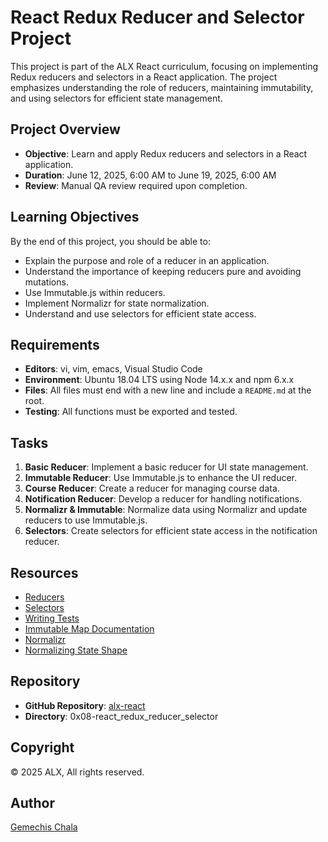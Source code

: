 # React Redux Reducer and Selector Project

This project is part of the ALX React curriculum, focusing on implementing Redux reducers and selectors in a React application. The project emphasizes understanding the role of reducers, maintaining immutability, and using selectors for efficient state management.

## Project Overview

- **Objective**: Learn and apply Redux reducers and selectors in a React application.
- **Duration**: June 12, 2025, 6:00 AM to June 19, 2025, 6:00 AM
- **Review**: Manual QA review required upon completion.

## Learning Objectives

By the end of this project, you should be able to:

- Explain the purpose and role of a reducer in an application.
- Understand the importance of keeping reducers pure and avoiding mutations.
- Use Immutable.js within reducers.
- Implement Normalizr for state normalization.
- Understand and use selectors for efficient state access.

## Requirements

- **Editors**: vi, vim, emacs, Visual Studio Code
- **Environment**: Ubuntu 18.04 LTS using Node 14.x.x and npm 6.x.x
- **Files**: All files must end with a new line and include a `README.md` at the root.
- **Testing**: All functions must be exported and tested.

## Tasks

1. **Basic Reducer**: Implement a basic reducer for UI state management.
2. **Immutable Reducer**: Use Immutable.js to enhance the UI reducer.
3. **Course Reducer**: Create a reducer for managing course data.
4. **Notification Reducer**: Develop a reducer for handling notifications.
5. **Normalizr & Immutable**: Normalize data using Normalizr and update reducers to use Immutable.js.
6. **Selectors**: Create selectors for efficient state access in the notification reducer.

## Resources

- [Reducers](link-to-reducers-resource)
- [Selectors](link-to-selectors-resource)
- [Writing Tests](link-to-writing-tests-resource)
- [Immutable Map Documentation](link-to-immutable-map-documentation)
- [Normalizr](link-to-normalizr-resource)
- [Normalizing State Shape](link-to-normalizing-state-shape-resource)

## Repository

- **GitHub Repository**: [alx-react](https://github.com/venopyx/alx-react)
- **Directory**: 0x08-react_redux_reducer_selector

## Copyright

© 2025 ALX, All rights reserved.

## Author

[Gemechis Chala](https://github.com/venopyx)
